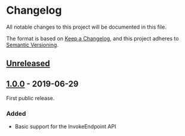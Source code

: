 # Changelog

All notable changes to this project will be documented in this file.

The format is based on [Keep a Changelog](https://keepachangelog.com/en/1.0.0/),
and this project adheres to [Semantic Versioning](https://semver.org/spec/v2.0.0.html).

## [Unreleased]

## [1.0.0] - 2019-06-29

First public release.

### Added

- Basic support for the InvokeEndpoint API

[Unreleased]: https://github.com/rekki/graylog_search/compare/v1.0.0...HEAD
[1.0.0]: https://github.com/rekki/graylog_search/compare/v0.1.0...v1.0.0
